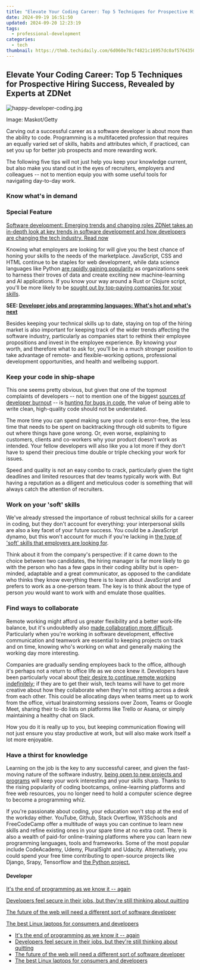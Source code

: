 ```yaml
---
title: "Elevate Your Coding Career: Top 5 Techniques for Prospective Hiring Success, Revealed by Experts at ZDNet"
date: 2024-09-19 16:51:50
updated: 2024-09-20 12:23:19
tags:
  - professional-development
categories:
  - tech
thumbnail: https://thmb.techidaily.com/6d060e78cf4821c16957dc0af5764350800050d4c706e3284222e7ce2389a41f.jpg
---
```


## Elevate Your Coding Career: Top 5 Techniques for Prospective Hiring Success, Revealed by Experts at ZDNet

![happy-developer-coding.jpg](https://www.zdnet.com/a/img/resize/048650e36adaaef69b2df41072f8e0d0e1f44393/2022/02/28/d5b5f1c0-0dcc-4a07-b7ec-ab525bcca2e1/happy-developer-coding.jpg?auto=webp&width=1280)

Image: Maskot/Getty

Carving out a successful career as a software developer is about more than the ability to code. Programming is a multifaceted profession that requires an equally varied set of skills, habits and attributes which, if practiced, can set you up for better job prospects and more rewarding work.

The following five tips will not just help you keep your knowledge current, but also make you stand out in the eyes of recruiters, employers and colleagues -- not to mention equip you with some useful tools for navigating day-to-day work.

### Know what's in demand

### Special Feature

[Software development: Emerging trends and changing roles ZDNet takes an in-depth look at key trends in software development and how developers are changing the tech industry.  Read now](https://www.zdnet.com/topic/software-development-emerging-trends-and-changing-roles/)

Knowing what employers are looking for will give you the best chance of honing your skills to the needs of the marketplace. JavaScript, CSS and HTML continue to be staples for web development, while data science languages like Python [are rapidly gaining popularity](https://www.zdnet.com/article/programming-languages-python-dominates-but-developers-are-adding-new-skills-to-stand-out/) as organizations seek to harness their troves of data and create exciting new machine-learning and AI applications. If you know your way around a Rust or Clojure script, you'll be more likely to be [sought out by top-paying companies for your skills](https://www.zdnet.com/article/heres-how-much-money-you-can-make-as-a-developer-in-2021/).

**SEE: [Developer jobs and programming languages: What's hot and what's next](https://www.zdnet.com/article/developer-jobs-and-programming-languages-whats-hot-and-whats-next/)**

Besides keeping your technical skills up to date, staying on top of the hiring market is also important for keeping track of the wider trends affecting the software industry, particularly as companies start to rethink their employee propositions and invest in the employee experience. By knowing your worth, and therefore what to ask for, you'll be in a much stronger position to take advantage of remote- and flexible-working options, professional development opportunities, and health and wellbeing support.

### Keep your code in ship-shape

This one seems pretty obvious, but given that one of the topmost complaints of developers -- not to mention one of the biggest [sources of developer burnout](https://www.zdnet.com/article/developer-burnout-isnt-going-away-employers-need-to-act-now/) \-- is [hunting for bugs in code](https://content.rollbar.com/hubfs/State-of-Software-Code-Report.pdf), the value of being able to write clean, high-quality code should not be understated.

The more time you can spend making sure your code is error-free, the less time that needs to be spent on backtracking through old submits to figure out where things have gone wrong. Or, even worse, explaining to customers, clients and co-workers why your product doesn't work as intended. Your fellow developers will also like you a lot more if they don't have to spend their precious time double or triple checking your work for issues.

Speed and quality is not an easy combo to crack, particularly given the tight deadlines and limited resources that dev teams typically work with. But having a reputation as a diligent and meticulous coder is something that will always catch the attention of recruiters.

### Work on your 'soft' skills

We've already stressed the importance of robust technical skills for a career in coding, but they don't account for everything: your interpersonal skills are also a key facet of your future success. You could be a JavaScript dynamo, but this won't account for much if you're lacking in [the type of 'soft' skills that employers are looking for](https://www.zdnet.com/article/developer-skills-have-changed-but-most-companies-havent-noticed-yet/).

Think about it from the company's perspective: if it came down to the choice between two candidates, the hiring manager is far more likely to go with the person who has a few gaps in their coding ability but is open-minded, adaptable and a great communicator, as opposed to the candidate who thinks they know everything there is to learn about JavaScript and prefers to work as a one-person team. The key is to think about the type of person _you_ would want to work with and emulate those qualities.

### Find ways to collaborate

Remote working might afford us greater flexibility and a better work-life balance, but it's undoubtedly also [made collaboration more difficult](https://www.zdnet.com/article/tech-jobs-remote-working-is-here-to-stay-and-some-employers-are-worried/). Particularly when you're working in software development, effective communication and teamwork are essential to keeping projects on track and on time, knowing who's working on what and generally making the working day more interesting.

Companies are gradually sending employees back to the office, although it's perhaps not a return to office life as we once knew it. Developers have been particularly vocal about [their desire to continue remote working indefinitely](https://www.zdnet.com/article/software-developers-say-theyre-happier-working-from-home-but-its-still-far-from-perfect/); if they are to get their wish, tech teams will have to get more creative about how they collaborate when they're not sitting across a desk from each other. This could be allocating days when teams meet up to work from the office, virtual brainstorming sessions over Zoom, Teams or Google Meet, sharing their to-do lists on platforms like Trello or Asana, or simply maintaining a healthy chat on Slack. 

How you do it is really up to you, but keeping communication flowing will not just ensure you stay productive at work, but will also make work itself a lot more enjoyable. 

### Have a thirst for knowledge

Learning on the job is the key to any successful career, and given the fast-moving nature of the software industry, [being open to new projects and programs](https://www.zdnet.com/article/the-best-information-technology-skill-for-the-2020s-become-an-evergreen-learner/) will keep your work interesting and your skills sharp. Thanks to the rising popularity of coding bootcamps, online-learning platforms and free web resources, you no longer need to hold a computer science degree to become a programming whiz.

If you're passionate about coding, your education won't stop at the end of the workday either. YouTube, Github, Stack Overflow, W3Schools and FreeCodeCamp offer a multitude of ways you can continue to learn new skills and refine existing ones in your spare time at no extra cost. There is also a wealth of paid-for online-training platforms where you can learn new programming languages, tools and frameworks. Some of the most popular include CodeAcademy, Udemy, PluralSight and Udacity. Alternatively, you could spend your free time contributing to open-source projects like Django, Srapy, Tensorflow and [the Python project.](https://www.zdnet.com/article/programming-languages-how-python-is-building-a-developer-community-of-millions/)

#### Developer

[It's the end of programming as we know it -- again](https://www.zdnet.com/article/its-the-end-of-programming-as-we-know-it-again/ "It's the end of programming as we know it -- again")

[Developers feel secure in their jobs, but they're still thinking about quitting](https://www.zdnet.com/article/developers-feel-secure-in-their-jobs-but-theyre-still-thinking-about-quitting/ "Developers feel secure in their jobs, but they're still thinking about quitting")

[The future of the web will need a different sort of software developer](https://www.zdnet.com/article/the-future-of-the-web-will-need-a-different-sort-of-software-developer/ "The future of the web will need a different sort of software developer")

[The best Linux laptops for consumers and developers](https://www.zdnet.com/article/best-linux-laptop/ "The best Linux laptops for consumers and developers")

* [It's the end of programming as we know it -- again](https://www.zdnet.com/article/its-the-end-of-programming-as-we-know-it-again/ "It's the end of programming as we know it -- again")
* [Developers feel secure in their jobs, but they're still thinking about quitting](https://www.zdnet.com/article/developers-feel-secure-in-their-jobs-but-theyre-still-thinking-about-quitting/ "Developers feel secure in their jobs, but they're still thinking about quitting")
* [The future of the web will need a different sort of software developer](https://www.zdnet.com/article/the-future-of-the-web-will-need-a-different-sort-of-software-developer/ "The future of the web will need a different sort of software developer")
* [The best Linux laptops for consumers and developers](https://www.zdnet.com/article/best-linux-laptop/ "The best Linux laptops for consumers and developers")

<ins class="adsbygoogle"
     style="display:block"
     data-ad-format="autorelaxed"
     data-ad-client="ca-pub-7571918770474297"
     data-ad-slot="1223367746"></ins>



<ins class="adsbygoogle"
     style="display:block"
     data-ad-client="ca-pub-7571918770474297"
     data-ad-slot="8358498916"
     data-ad-format="auto"
     data-full-width-responsive="true"></ins>
